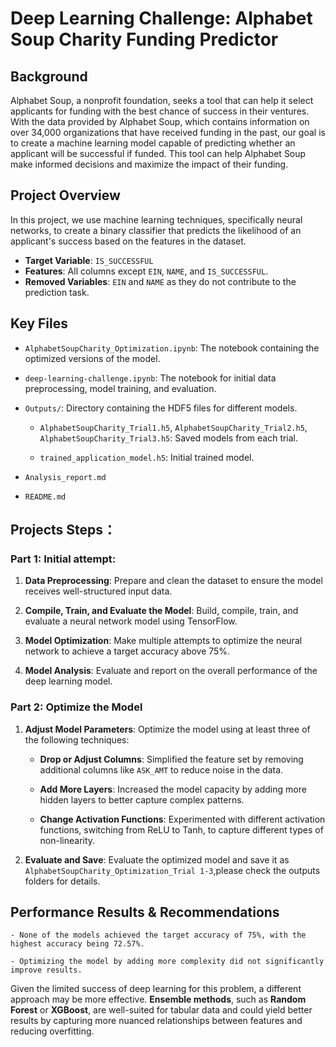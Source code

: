 # Deep Learning Challenge: Alphabet Soup Charity Funding Predictor

## Background

Alphabet Soup, a nonprofit foundation, seeks a tool that can help it select applicants for funding with the best chance of success in their ventures. With the data provided by Alphabet Soup, which contains information on over 34,000 organizations that have received funding in the past, our goal is to create a machine learning model capable of predicting whether an applicant will be successful if funded. This tool can help Alphabet Soup make informed decisions and maximize the impact of their funding.

## Project Overview

In this project, we use machine learning techniques, specifically neural networks, to create a binary classifier that predicts the likelihood of an applicant's success based on the features in the dataset.

- **Target Variable**: `IS_SUCCESSFUL`
- **Features**: All columns except `EIN`, `NAME`, and `IS_SUCCESSFUL`.
- **Removed Variables**: `EIN` and `NAME` as they do not contribute to the prediction task.


## Key Files

- `AlphabetSoupCharity_Optimization.ipynb`: The notebook containing the optimized versions of the model.
- `deep-learning-challenge.ipynb`: The notebook for initial data preprocessing, model training, and evaluation.
- `Outputs/`: Directory containing the HDF5 files for different models.

    - `AlphabetSoupCharity_Trial1.h5`, `AlphabetSoupCharity_Trial2.h5`, `AlphabetSoupCharity_Trial3.h5`: Saved models from each trial.

    - `trained_application_model.h5`: Initial trained model.
- `Analysis_report.md`
- `README.md`


## Projects Steps：

### Part 1: Initial attempt:

1. **Data Preprocessing**: Prepare and clean the dataset to ensure the model receives well-structured input data.

2. **Compile, Train, and Evaluate the Model**: Build, compile, train, and evaluate a neural network model using TensorFlow.

3. **Model Optimization**: Make multiple attempts to optimize the neural network to achieve a target accuracy above 75%.

4. **Model Analysis**: Evaluate and report on the overall performance of the deep learning model.



### Part 2: Optimize the Model

1. **Adjust Model Parameters**: Optimize the model using at least three of the following techniques:

    - **Drop or Adjust Columns**: Simplified the feature set by removing additional columns like `ASK_AMT` to reduce noise in the data.

    - **Add More Layers**: Increased the model capacity by adding more hidden layers to better capture complex patterns.
    
    - **Change Activation Functions**: Experimented with different activation functions, switching from ReLU to Tanh, to capture different types of non-linearity.

2. **Evaluate and Save**: Evaluate the optimized model and save it as `AlphabetSoupCharity_Optimization_Trial 1-3`,please check the outputs folders for details.



## Performance Results & Recommendations

    - None of the models achieved the target accuracy of 75%, with the highest accuracy being 72.57%.

    - Optimizing the model by adding more complexity did not significantly improve results.

Given the limited success of deep learning for this problem, a different approach may be more effective. **Ensemble methods**, such as **Random Forest** or **XGBoost**, are well-suited for tabular data and could yield better results by capturing more nuanced relationships between features and reducing overfitting.